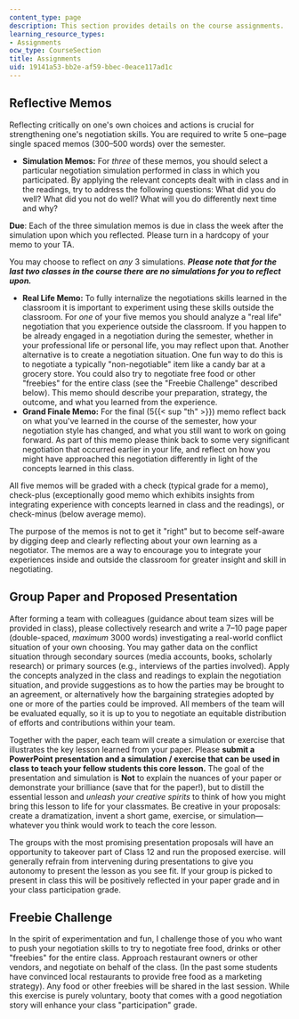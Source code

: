 ```yaml
---
content_type: page
description: This section provides details on the course assignments.
learning_resource_types:
- Assignments
ocw_type: CourseSection
title: Assignments
uid: 19141a53-bb2e-af59-bbec-0eace117ad1c
---
```


Reflective Memos
----------------

Reflecting critically on one's own choices and actions is crucial for strengthening one's negotiation skills. You are required to write 5 one–page single spaced memos (300–500 words) over the semester.

*   **Simulation Memos:** For _three_ of these memos, you should select a particular negotiation simulation performed in class in which you participated. By applying the relevant concepts dealt with in class and in the readings, try to address the following questions: What did you do well? What did you not do well? What will you do differently next time and why?

**Due**: Each of the three simulation memos is due in class the week after the simulation upon which you reflected. Please turn in a hardcopy of your memo to your TA.

You may choose to reflect on _any_ 3 simulations. _**Please note that for the last two classes in the course there are no simulations for you to reflect upon.**_

*   **Real Life Memo:** To fully internalize the negotiations skills learned in the classroom it is important to experiment using these skills outside the classroom. For _one_ of your five memos you should analyze a "real life" negotiation that you experience outside the classroom. If you happen to be already engaged in a negotiation during the semester, whether in your professional life or personal life, you may reflect upon that. Another alternative is to create a negotiation situation. One fun way to do this is to negotiate a typically "non-negotiable" item like a candy bar at a grocery store. You could also try to negotiate free food or other "freebies" for the entire class (see the "Freebie Challenge" described below). This memo should describe your preparation, strategy, the outcome, and what you learned from the experience.
*   **Grand Finale Memo:** For the final (5{{< sup "th" >}}) memo reflect back on what you've learned in the course of the semester, how your negotiation style has changed, and what you still want to work on going forward. As part of this memo please think back to some very significant negotiation that occurred earlier in your life, and reflect on how you might have approached this negotiation differently in light of the concepts learned in this class.

All five memos will be graded with a check (typical grade for a memo), check-plus (exceptionally good memo which exhibits insights from integrating experience with concepts learned in class and the readings), or check-minus (below average memo).

The purpose of the memos is not to get it "right" but to become self-aware by digging deep and clearly reflecting about your own learning as a negotiator. The memos are a way to encourage you to integrate your experiences inside and outside the classroom for greater insight and skill in negotiating.

Group Paper and Proposed Presentation
-------------------------------------

After forming a team with colleagues (guidance about team sizes will be provided in class), please collectively research and write a 7–10 page paper (double-spaced, _maximum_ 3000 words) investigating a real-world conflict situation of your own choosing. You may gather data on the conflict situation through secondary sources (media accounts, books, scholarly research) or primary sources (e.g., interviews of the parties involved). Apply the concepts analyzed in the class and readings to explain the negotiation situation, and provide suggestions as to how the parties may be brought to an agreement, or alternatively how the bargaining strategies adopted by one or more of the parties could be improved. All members of the team will be evaluated equally, so it is up to you to negotiate an equitable distribution of efforts and contributions within your team.

Together with the paper, each team will create a simulation or exercise that illustrates the key lesson learned from your paper. Please **submit a PowerPoint presentation and a simulation / exercise that can be used in class to teach your fellow students this core lesson.** The goal of the presentation and simulation is **Not** to explain the nuances of your paper or demonstrate your brilliance (save that for the paper!), but to distill the essential lesson and _unleash your creative spirits_ to think of how you might bring this lesson to life for your classmates. Be creative in your proposals: create a dramatization, invent a short game, exercise, or simulation—whatever you think would work to teach the core lesson.

The groups with the most promising presentation proposals will have an opportunity to takeover part of Class 12 and run the proposed exercise. will generally refrain from intervening during presentations to give you autonomy to present the lesson as you see fit. If your group is picked to present in class this will be positively reflected in your paper grade and in your class participation grade.

Freebie Challenge
-----------------

In the spirit of experimentation and fun, I challenge those of you who want to push your negotiation skills to try to negotiate free food, drinks or other "freebies" for the entire class. Approach restaurant owners or other vendors, and negotiate on behalf of the class. (In the past some students have convinced local restaurants to provide free food as a marketing strategy). Any food or other freebies will be shared in the last session. While this exercise is purely voluntary, booty that comes with a good negotiation story will enhance your class "participation" grade.